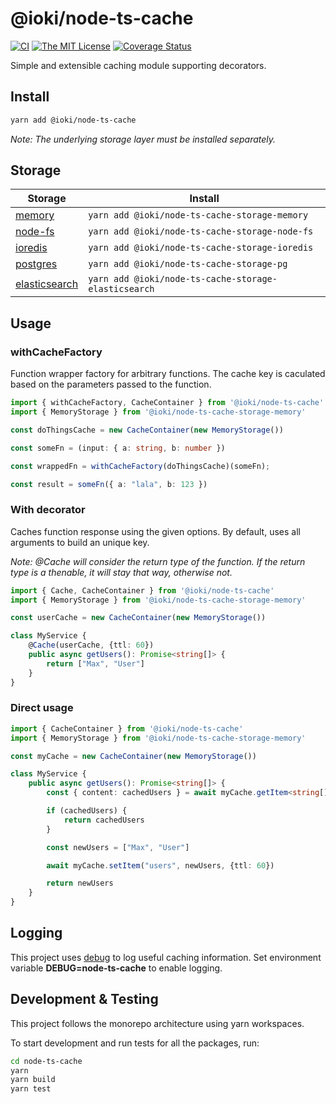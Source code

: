 # @ioki/node-ts-cache

[![CI](https://github.com/ioki/node-ts-cache/actions/workflows/ci.yml/badge.svg)](https://github.com/ioki/node-ts-cache/actions/workflows/ci.yml)
[![The MIT License](https://img.shields.io/npm/l/node-ts-cache.svg)](http://opensource.org/licenses/MIT)
[![Coverage Status](https://coveralls.io/repos/github/ioki/node-ts-cache/badge.svg?branch=main)](https://coveralls.io/github/ioki/node-ts-cache?branch=main)

Simple and extensible caching module supporting decorators.

## Install

```bash
yarn add @ioki/node-ts-cache
```

_Note: The underlying storage layer must be installed separately._

## Storage

| Storage                                                               | Install                                         |
|-----------------------------------------------------------------------|-------------------------------------------------|
| [memory](https://www.npmjs.com/package/@ioki/node-ts-cache-storage-memory)| ```yarn add @ioki/node-ts-cache-storage-memory```|
| [node-fs](https://www.npmjs.com/package/@ioki/node-ts-cache-storage-node-fs)| ```yarn add @ioki/node-ts-cache-storage-node-fs```|
| [ioredis](https://www.npmjs.com/package/@ioki/node-ts-cache-storage-ioredis)| ```yarn add @ioki/node-ts-cache-storage-ioredis```|
| [postgres](https://www.npmjs.com/package/@ioki/node-ts-cache-storage-pg)| ```yarn add @ioki/node-ts-cache-storage-pg```|
| [elasticsearch](https://www.npmjs.com/package/@ioki/node-ts-cache-storage-elasticsearch)| ```yarn add @ioki/node-ts-cache-storage-elasticsearch```|

## Usage

### withCacheFactory

Function wrapper factory for arbitrary functions. The cache key is caculated based on the parameters passed to the function.

```ts
import { withCacheFactory, CacheContainer } from '@ioki/node-ts-cache'
import { MemoryStorage } from '@ioki/node-ts-cache-storage-memory'

const doThingsCache = new CacheContainer(new MemoryStorage())

const someFn = (input: { a: string, b: number })

const wrappedFn = withCacheFactory(doThingsCache)(someFn);

const result = someFn({ a: "lala", b: 123 })
```

### With decorator

Caches function response using the given options. By default, uses all arguments to build an unique key.

_Note: @Cache will consider the return type of the function. If the return type is a thenable, it will stay that way, otherwise not._

```ts
import { Cache, CacheContainer } from '@ioki/node-ts-cache'
import { MemoryStorage } from '@ioki/node-ts-cache-storage-memory'

const userCache = new CacheContainer(new MemoryStorage())

class MyService {
    @Cache(userCache, {ttl: 60})
    public async getUsers(): Promise<string[]> {
        return ["Max", "User"]
    }
}
```

### Direct usage

```ts
import { CacheContainer } from '@ioki/node-ts-cache'
import { MemoryStorage } from '@ioki/node-ts-cache-storage-memory'

const myCache = new CacheContainer(new MemoryStorage())

class MyService {
    public async getUsers(): Promise<string[]> {
        const { content: cachedUsers } = await myCache.getItem<string[]>("users")

        if (cachedUsers) {
            return cachedUsers
        }

        const newUsers = ["Max", "User"]

        await myCache.setItem("users", newUsers, {ttl: 60})

        return newUsers
    }
}
```

## Logging

This project uses [debug](https://github.com/visionmedia/debug) to log useful caching information.
Set environment variable **DEBUG=node-ts-cache** to enable logging.

## Development & Testing

This project follows the monorepo architecture using yarn workspaces.

To start development and run tests for all the packages, run:

```bash
cd node-ts-cache
yarn
yarn build
yarn test
```
